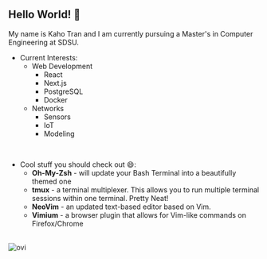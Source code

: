 ## Hello World! 👋

My name is Kaho Tran and I am currently pursuing a Master's in Computer Engineering at SDSU.

- Current Interests:
  - Web Development
    - React
    - Next.js
    - PostgreSQL
    - Docker
  - Networks
    - Sensors
    - IoT
    - Modeling

<br/>

- Cool stuff you should check out 😄:
  - **Oh-My-Zsh** - will update your Bash Terminal into a beautifully themed one
  - **tmux** - a terminal multiplexer. This allows you to run multiple terminal sessions within one terminal. Pretty Neat!
  - **NeoVim** - an updated text-based editor based on Vim.
  - **Vimium** - a browser plugin that allows for Vim-like commands on Firefox/Chrome
<br/>
       
<img src="https://github-readme-stats.vercel.app/api/top-langs?username=kuahoo&show_icons=true&locale=en&layout=compact&theme=chartreuse-dark" alt="ovi" />
<!--
**Kuahoo/Kuahoo** is a ✨ _special_ ✨ repository because its `README.md` (this file) appears on your GitHub profile.

Here are some ideas to get you started:

- 🔭 I’m currently working on ...
- 🌱 I’m currently learning ...
- 👯 I’m looking to collaborate on ...
- 🤔 I’m looking for help with ...
- 💬 Ask me about ...
- 📫 How to reach me: ...
- 😄 Pronouns: ...
- ⚡ Fun fact: ...
-->
